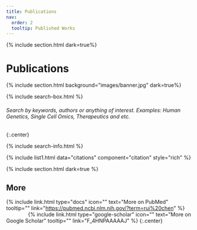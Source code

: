 ```yaml
---
title: Publications
nav:
  order: 2
  tooltip: Published Works
---
```


{% include section.html dark=true%}
# <i class="fas fa-book-open fa-lg"></i>Publications

{% include section.html background="images/banner.jpg" dark=true%}

{% include search-box.html %}
###### Search by keywords, authors or anything of interest. Examples: Human Genetics, Single Cell Omics, Therapeutics and etc.
 {:.center}

{% include search-info.html %}

{% include list1.html data="citations" component="citation" style="rich" %}

{% include section.html dark=true %}
## <i class="fas fa-book-open fa-lg"></i>More
{%
  include link.html
  type="docs"
  icon=""
  text="More on PubMed"
  tooltip=""
  link="https://pubmed.ncbi.nlm.nih.gov/?term=rui%20chen"
%}
&nbsp;&nbsp;&nbsp;&nbsp;&nbsp;&nbsp;&nbsp;&nbsp;&nbsp;&nbsp;&nbsp;&nbsp;&nbsp;&nbsp;
{%
  include link.html
  type="google-scholar"
  icon=""
  text="More on Google Scholar"
  tooltip=""
  link="F_4HNPAAAAAJ"
%}
{:.center}
